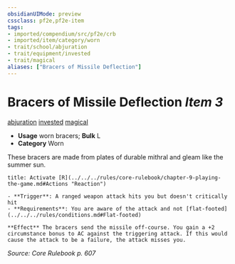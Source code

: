 ```yaml
---
obsidianUIMode: preview
cssclass: pf2e,pf2e-item
tags:
- imported/compendium/src/pf2e/crb
- imported/item/category/worn
- trait/school/abjuration
- trait/equipment/invested
- trait/magical
aliases: ["Bracers of Missile Deflection"]
---
```

# Bracers of Missile Deflection *Item 3*  
[abjuration](abjuration.md)  [invested](invested.md)  [magical](magical.md)  

- **Usage** worn bracers; **Bulk** L
- **Category** Worn

These bracers are made from plates of durable mithral and gleam like the summer sun.

```ad-embed-ability
title: Activate [R](../../../rules/core-rulebook/chapter-9-playing-the-game.md#Actions "Reaction")

- **Trigger**: A ranged weapon attack hits you but doesn't critically hit
- **Requirements**: You are aware of the attack and not [flat-footed](../../../rules/conditions.md#Flat-footed)

**Effect** The bracers send the missile off-course. You gain a +2 circumstance bonus to AC against the triggering attack. If this would cause the attack to be a failure, the attack misses you.
```

*Source: Core Rulebook p. 607*
